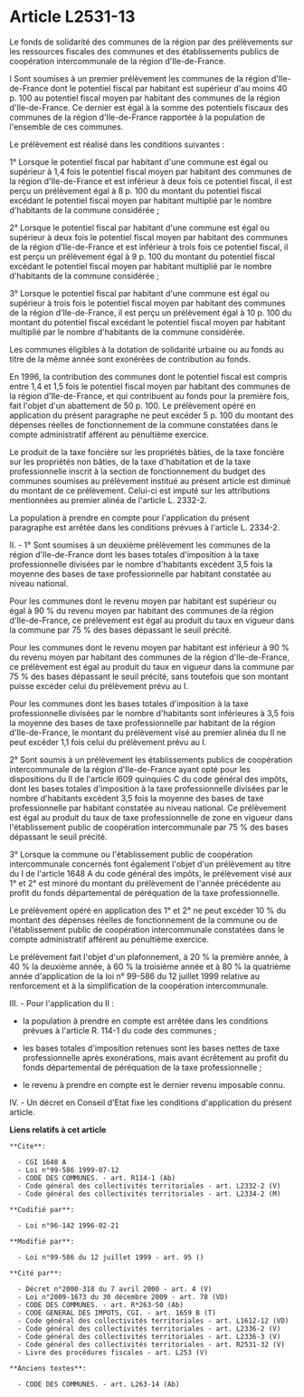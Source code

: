 # Article L2531-13

Le fonds de solidarité des communes de la région par des prélèvements sur les ressources fiscales des communes et des
établissements publics de coopération intercommunale de la région d'Ile-de-France.

I Sont soumises à un premier prélèvement les communes de la région d'Ile-de-France dont le potentiel fiscal par habitant est
supérieur d'au moins 40 p. 100 au potentiel fiscal moyen par habitant des communes de la région d'Ile-de-France. Ce dernier
est égal à la somme des potentiels fiscaux des communes de la région d'Ile-de-France rapportée à la population de l'ensemble
de ces communes.

Le prélèvement est réalisé dans les conditions suivantes :

1° Lorsque le potentiel fiscal par habitant d'une commune est égal ou supérieur à 1,4 fois le potentiel fiscal moyen par
habitant des communes de la région d'Ile-de-France et est inférieur à deux fois ce potentiel fiscal, il est perçu un
prélèvement égal à 8 p. 100 du montant du potentiel fiscal excédant le potentiel fiscal moyen par habitant multiplié par le
nombre d'habitants de la commune considérée ;

2° Lorsque le potentiel fiscal par habitant d'une commune est égal ou supérieur à deux fois le potentiel fiscal moyen par
habitant des communes de la région d'Ile-de-France et est inférieur à trois fois ce potentiel fiscal, il est perçu un
prélèvement égal à 9 p. 100 du montant du potentiel fiscal excédant le potentiel fiscal moyen par habitant multiplié par le
nombre d'habitants de la commune considérée ;

3° Lorsque le potentiel fiscal par habitant d'une commune est égal ou supérieur à trois fois le potentiel fiscal moyen par
habitant des communes de la région d'Ile-de-France, il est perçu un prélèvement égal à 10 p. 100 du montant du potentiel
fiscal excédant le potentiel fiscal moyen par habitant multiplié par le nombre d'habitants de la commune considérée.

Les communes éligibles à la dotation de solidarité urbaine ou au fonds au titre de la même année sont exonérées de
contribution au fonds.

En 1996, la contribution des communes dont le potentiel fiscal est compris entre 1,4 et 1,5 fois le potentiel fiscal moyen
par habitant des communes de la région d'Ile-de-France, et qui contribuent au fonds pour la première fois, fait l'objet d'un
abattement de 50 p. 100.    Le prélèvement opéré en application du présent paragraphe ne peut excéder 5 p. 100 du montant des
dépenses réelles de fonctionnement de la commune constatées dans le compte administratif afférent au pénultième exercice.

Le produit de la taxe foncière sur les propriétés bâties, de la taxe foncière sur les propriétés non bâties, de la taxe
d'habitation et de la taxe professionnelle inscrit à la section de fonctionnement du budget des communes soumises au
prélèvement institué au présent article est diminué du montant de ce prélèvement. Celui-ci est imputé sur les attributions
mentionnées au premier alinéa de l'article L. 2332-2.

La population à prendre en compte pour l'application du présent paragraphe est arrêtée dans les conditions prévues à
l'article L. 2334-2.

II. - 1° Sont soumises à un deuxième prélèvement les communes de la région d'Ile-de-France dont les bases totales
d'imposition à la taxe professionnelle divisées par le nombre d'habitants excèdent 3,5 fois la moyenne des bases de taxe
professionnelle par habitant constatée au niveau national.

Pour les communes dont le revenu moyen par habitant est supérieur ou égal à 90 % du revenu moyen par habitant des communes de
la région d'Ile-de-France, ce prélèvement est égal au produit du taux en vigueur dans la commune par 75 % des bases dépassant
le seuil précité.

Pour les communes dont le revenu moyen par habitant est inférieur à 90 % du revenu moyen par habitant des communes de la
région d'Ile-de-France, ce prélèvement est égal au produit du taux en vigueur dans la commune par 75 % des bases dépassant le
seuil précité, sans toutefois que son montant puisse excéder celui du prélèvement prévu au I.

Pour les communes dont les bases totales d'imposition à la taxe professionnelle divisées par le nombre d'habitants sont
inférieures à 3,5 fois la moyenne des bases de taxe professionnelle par habitant de la région d'Ile-de-France, le montant du
prélèvement visé au premier alinéa du II ne peut excéder 1,1 fois celui du prélèvement prévu au I.

2° Sont soumis à un prélèvement les établissements publics de coopération intercommunale de la région d'Ile-de-France ayant
opté pour les dispositions du II de l'article l609 quinquies C du code général des impôts, dont les bases totales
d'imposition à la taxe professionnelle divisées par le nombre d'habitants excèdent 3,5 fois la moyenne des bases de taxe
professionnelle par habitant constatée au niveau national. Ce prélèvement est égal au produit du taux de taxe professionnelle
de zone en vigueur dans l'établissement public de coopération intercommunale par 75 % des bases dépassant le seuil précité.

3° Lorsque la commune ou l'établissement public de coopération intercommunale concernés font également l'objet d'un
prélèvement au titre du I de l'article 1648 A du code général des impôts, le prélèvement visé aux 1° et 2° est minoré du
montant du prélèvement de l'année précédente au profit du fonds départemental de péréquation de la taxe professionnelle.

Le prélèvement opéré en application des 1° et 2° ne peut excéder 10 % du montant des dépenses réelles de fonctionnement de la
commune ou de l'établissement public de coopération intercommunale constatées dans le compte administratif afférent au
pénultième exercice.

Le prélèvement fait l'objet d'un plafonnement, à 20 % la première année, à 40 % la deuxième année, à 60 % la troisième année
et à 80 % la quatrième année d'application de la loi n° 99-586 du 12 juillet 1999 relative au renforcement et à la
simplification de la coopération intercommunale.

III. - Pour l'application du II :

- la population à prendre en compte est arrêtée dans les conditions prévues à l'article R. 114-1 du code des communes ;

- les bases totales d'imposition retenues sont les bases nettes de taxe professionnelle après exonérations, mais avant
écrêtement au profit du fonds départemental de péréquation de la taxe professionnelle ;

- le revenu à prendre en compte est le dernier revenu imposable connu.

IV. - Un décret en Conseil d'Etat fixe les conditions d'application du présent article.

**Liens relatifs à cet article**

	**Cite**:

	  - CGI 1648 A
	  - Loi n°99-586 1999-07-12
	  - CODE DES COMMUNES. - art. R114-1 (Ab)
	  - Code général des collectivités territoriales - art. L2332-2 (V)
	  - Code général des collectivités territoriales - art. L2334-2 (M)

	**Codifié par**:

	  - Loi n°96-142 1996-02-21

	**Modifié par**:

	  - Loi n°99-586 du 12 juillet 1999 - art. 95 ()

	**Cité par**:

	  - Décret n°2000-318 du 7 avril 2000 - art. 4 (V)
	  - Loi n°2009-1673 du 30 décembre 2009 - art. 78 (VD)
	  - CODE DES COMMUNES. - art. R*263-50 (Ab)
	  - CODE GENERAL DES IMPOTS, CGI. - art. 1659 B (T)
	  - Code général des collectivités territoriales - art. L1612-12 (VD)
	  - Code général des collectivités territoriales - art. L2336-2 (V)
	  - Code général des collectivités territoriales - art. L2336-3 (V)
	  - Code général des collectivités territoriales - art. R2531-32 (V)
	  - Livre des procédures fiscales - art. L253 (V)

	**Anciens textes**:

	  - CODE DES COMMUNES. - art. L263-14 (Ab)
